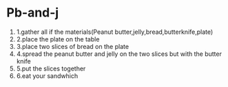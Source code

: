 # Pb-and-j
<ol>
<li>1.gather all if the materials(Peanut butter,jelly,bread,butterknife,plate)</li>
<li>2.place the plate on the table</li>
<li>3.place two slices of bread on the plate </li>
<li>4.spread the peanut butter and jelly on the two slices but  with the butter knife</li>
<li>5.put the slices together</li>
<li>6.eat your sandwhich</li>
</ol>
